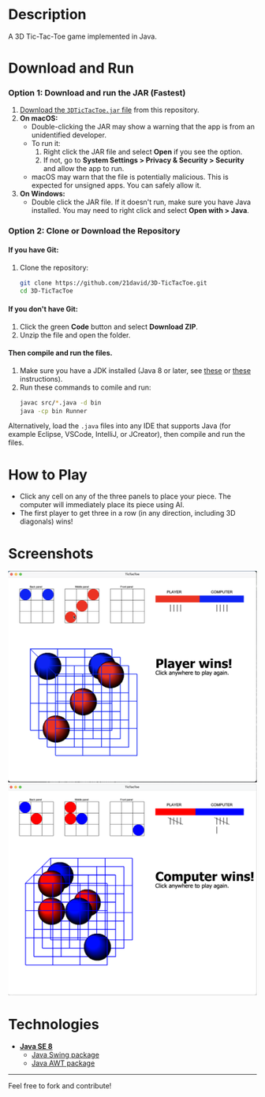 # Description

A 3D Tic-Tac-Toe game implemented in Java.

# Download and Run

### Option 1: Download and run the JAR (Fastest)
1. [Download the `3DTicTacToe.jar` file](https://github.com/21david/3D-TicTacToe/raw/master/3DTicTacToe.jar) from this repository.
2. **On macOS:**
   - Double-clicking the JAR may show a warning that the app is from an unidentified developer.
   - To run it:
     1. Right click the JAR file and select **Open** if you see the option.
     2. If not, go to **System Settings > Privacy & Security > Security** and allow the app to run.
   - macOS may warn that the file is potentially malicious. This is expected for unsigned apps. You can safely allow it.
3. **On Windows:**
   - Double click the JAR file. If it doesn't run, make sure you have Java installed. You may need to right click and select **Open with > Java**.

### Option 2: Clone or Download the Repository
#### If you have Git:
  1. Clone the repository:
     ```sh
     git clone https://github.com/21david/3D-TicTacToe.git
     cd 3D-TicTacToe
     ```
#### If you don't have Git:
  1. Click the green **Code** button and select **Download ZIP**.
  2. Unzip the file and open the folder.

#### Then compile and run the files.
1. Make sure you have a JDK installed (Java 8 or later, see [these](https://www.freecodecamp.org/news/install-openjdk-free-java-multi-os-guide/?utm_source=chatgpt.com) or [these](https://www.geeksforgeeks.org/download-and-install-java-development-kit-jdk-on-windows-mac-and-linux/?utm_source=chatgpt.com) instructions).
2. Run these commands to comile and run:
   ```sh
   javac src/*.java -d bin
   java -cp bin Runner
   ```
Alternatively, load the `.java` files into any IDE that supports Java (for example Eclipse, VSCode, IntelliJ, or JCreator), then compile and run the files.

# How to Play
- Click any cell on any of the three panels to place your piece. The computer will immediately place its piece using AI.
- The first player to get three in a row (in any direction, including 3D diagonals) wins!

# Screenshots
![Screenshot 1](images/3d-tictactoe.png)
![Screenshot 2](images/3d-tictactoe-2.png)

# Technologies
- [**Java SE 8**](https://docs.oracle.com/javase/8/docs/api/)
    - [Java Swing package](https://docs.oracle.com/javase/8/docs/api/javax/swing/package-summary.html)
    - [Java AWT package](https://docs.oracle.com/javase/8/docs/api/java/awt/package-summary.html)


---

Feel free to fork and contribute!
